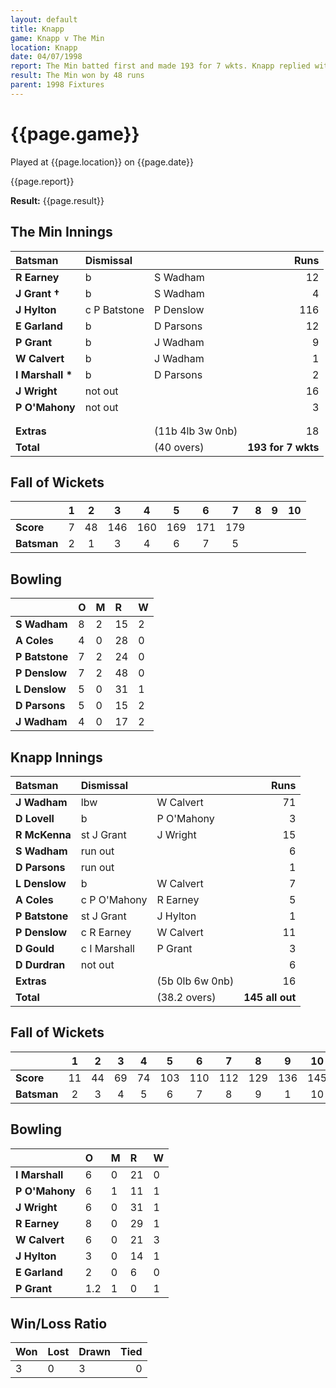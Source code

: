 ```yaml
---
layout: default
title: Knapp
game: Knapp v The Min
location: Knapp
date: 04/07/1998
report: The Min batted first and made 193 for 7 wkts. Knapp replied with 145 all out
result: The Min won by 48 runs
parent: 1998 Fixtures
---
```


# {{page.game}}

Played at {{page.location}} on {{page.date}}

{{page.report}}

**Result:** {{page.result}}

## The Min Innings

| Batsman | Dismissal |  | Runs |
|:---|:---|---|---:|
| **R Earney** | b | S Wadham | 12 |
| **J Grant &#8224;** | b | S Wadham | 4 |
| **J Hylton** | c P Batstone | P Denslow | 116 |
| **E Garland** | b | D Parsons | 12 |
| **P Grant** | b | J Wadham | 9 |
| **W Calvert** | b | J Wadham | 1 |
| **I Marshall &#42;** | b | D Parsons | 2 |
| **J Wright** | not out |  | 16 |
| **P O'Mahony** | not out |  | 3 |
|  |  |  |  |
|  |  |  |  |
| **Extras** | | (11b 4lb 3w 0nb) | 18 |
| **Total** | | (40 overs) | **193 for 7 wkts** |

## Fall of Wickets

| | 1 | 2 | 3 | 4 | 5 | 6 | 7 | 8 | 9 | 10 |
|---|:---:|:---:|:---:|:---:|:---:|:---:|:---:|:---:|:---:|:---:|
| **Score** | 7 | 48 | 146 | 160 | 169 | 171 | 179 |  |  |  |
| **Batsman** | 2 | 1 | 3 | 4 | 6 | 7 | 5 |  |  |  |

## Bowling

| | O | M | R | W |
|---|:---|:---|:---|:---|
| **S Wadham** | 8 | 2 | 15 | 2 |
| **A Coles** | 4 | 0 | 28 | 0 |
| **P Batstone** | 7 | 2 | 24 | 0 |
| **P Denslow** | 7 | 2 | 48 | 0 |
| **L Denslow** | 5 | 0 | 31 | 1 |
| **D Parsons** | 5 | 0 | 15 | 2 |
| **J Wadham** | 4 | 0 | 17 | 2 |

## Knapp Innings

| Batsman | Dismissal |  | Runs |
|:---|:---|---|---:|
| **J Wadham** | lbw | W Calvert | 71 |
| **D Lovell** | b | P O'Mahony | 3 |
| **R McKenna** | st J Grant | J Wright | 15 |
| **S Wadham** | run out |  | 6 |
| **D Parsons** | run out |  | 1 |
| **L Denslow** | b | W Calvert | 7 |
| **A Coles** | c P O'Mahony | R Earney | 5 |
| **P Batstone** | st J Grant | J Hylton | 1 |
| **P Denslow** | c R Earney | W Calvert | 11 |
| **D Gould** | c I Marshall | P Grant | 3 |
| **D Durdran** | not out |  | 6 |
| **Extras** | | (5b 0lb 6w 0nb) | 16 |
| **Total** | | (38.2 overs) | **145 all out** |

## Fall of Wickets

| | 1 | 2 | 3 | 4 | 5 | 6 | 7 | 8 | 9 | 10 |
|---|:---:|:---:|:---:|:---:|:---:|:---:|:---:|:---:|:---:|:---:|
| **Score** | 11 | 44 | 69 | 74 | 103 | 110 | 112 | 129 | 136 | 145 |
| **Batsman** | 2 | 3 | 4 | 5 | 6 | 7 | 8 | 9 | 1 | 10 |

## Bowling

| | O | M | R | W |
|---|:---|:---|:---|:---|
| **I Marshall** | 6 | 0 | 21 | 0 |
| **P O'Mahony** | 6 | 1 | 11 | 1 |
| **J Wright** | 6 | 0 | 31 | 1 |
| **R Earney** | 8 | 0 | 29 | 1 |
| **W Calvert** | 6 | 0 | 21 | 3 |
| **J Hylton** | 3 | 0 | 14 | 1 |
| **E Garland** | 2 | 0 | 6 | 0 |
| **P Grant** | 1.2 | 1 | 0 | 1 |

## Win/Loss Ratio

| Won | Lost | Drawn | Tied |
|:---|:---|:---|---:|
| 3 | 0 | 3 | 0 |